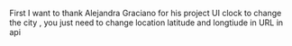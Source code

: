First I want to thank  Alejandra Graciano for his project UI clock
to change the city , you just need to change location latitude and longtiude in URL in api

